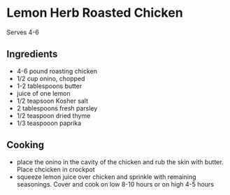 # Lemon Herb Roasted Chicken

Serves 4-6

## Ingredients

* 4-6 pound roasting chicken 
* 1/2 cup onino, chopped
* 1-2 tablespoons butter
* juice of one lemon
* 1/2 teapsoon Kosher salt
* 2 tablespoons fresh parsley
* 1/2 teaspoon dried thyme
* 1/3 teaspooon paprika

## Cooking

* place the onino in the cavity of the chicken and rub the skin with butter. Place chcicken in crockpot
* squeeze lemon juice over chicken and sprinkle with remaining seasonings. Cover and cook on low 8-10 hours
or on high 4-5 hours
